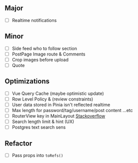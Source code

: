## Major

- [ ] Realtime notifications

## Minor

- [ ] Side feed who to follow section
- [ ] PostPage Image route & Comments
- [ ] Crop images before upload
- [ ] Quote

## Optimizations

- [ ] Vue Query Cache (maybe optimistic update)
- [ ] Row Level Policy & (review constraints)
- [ ] User data stored in Pinia isn't reflected realtime
- [ ] Max length for password/tag/username/post content ...etc
- [ ] RouterView key in MainLayout [Stackoverflow](https://stackoverflow.com/questions/69638667/vue-router-is-changing-the-url-but-not-re-rendering-the-component)
- [ ] Search length limit & hint (UX)
- [ ] Postgres text search sens

## Refactor

- [ ] Pass props into `toRefs()`
